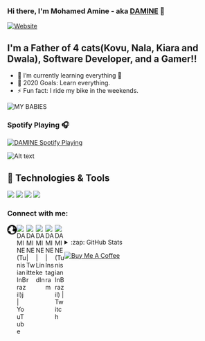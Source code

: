 ### Hi there, I'm Mohamed Amine - aka [DAMINE][website] 👋

[![Website](https://img.shields.io/website?label=damine.tn&style=for-the-badge&url=https://damine.tn)](https://damine.tn)

## I'm a Father of 4 cats(Kovu, Nala, Kiara and Dwala), Software Developer, and a Gamer!!

- 🌱 I’m currently learning everything 🤣
- 🥅 2020 Goals: Learn everything.
- ⚡ Fun fact: I ride my bike in the weekends.

![MY BABIES](/home/damine/daminebenq/imgs/cats_github.jpeg)

### Spotify Playing 🎧

[<img src="https://novatorem-silk-seven.vercel.app/api/spotify" alt="DAMINE Spotify Playing" width="350" />](https://open.spotify.com/user/tl90kbd8txx11xwbdblqu1t1i)

![Alt text](https://spotify-recently-played-readme.vercel.app/api?user=tl90kbd8txx11xwbdblqu1t1i)

## 🔧 Technologies & Tools
![](https://img.shields.io/badge/OS-Linux-informational?style=flat&logo=linux&logoColor=white&color=2bbc8a)
![](https://img.shields.io/badge/Code-JavaScript-informational?style=flat&logo=javascript&logoColor=white&color=2bbc8a)
![](https://img.shields.io/badge/Shell-Bash-informational?style=flat&logo=gnu-bash&logoColor=white&color=2bbc8a)
![](https://img.shields.io/badge/Tools-Docker-informational?style=flat&logo=docker&logoColor=white&color=2bbc8a)

### Connect with me:

[<img align="left" alt="damine.com" width="22px" src="https://raw.githubusercontent.com/iconic/open-iconic/master/svg/globe.svg" />][website]
[<img align="left" alt="DAMINE (TunisianInBrazil)j | YouTube" width="22px" src="https://icons.iconarchive.com/icons/dakirby309/simply-styled/128/YouTube-icon.png" />][youtube]
[<img align="left" alt="DAMINE | Twitter" width="22px" src="https://cdn.jsdelivr.net/npm/simple-icons@v3/icons/twitter.svg" />][twitter]
[<img align="left" alt="DAMINE | LinkedIn" width="22px" src="https://cdn.jsdelivr.net/npm/simple-icons@v3/icons/linkedin.svg" />][linkedin]
[<img align="left" alt="DAMINE | Instagram" width="22px" src="https://cdn.jsdelivr.net/npm/simple-icons@v3/icons/instagram.svg" />][instagram]
[<img align="left" alt="DAMINE (TunisianInBrazil) | Twitch" width="22px" src="https://cdn.jsdelivr.net/npm/simple-icons@v3/icons/twitch.svg" />][twitch]
<br />

<details>
  <summary>:zap: GitHub Stats</summary>

  <a href="https://github.com/daminebenq/daminebenq">
    <img align="center" src="https://github-readme-stats.vercel.app/api/top-langs/?username=daminebenq&title_color=ffffff&text_color=c9cacc&icon_color=2bbc8a&bg_color=1d1f21" />
  </a>
  <a href="https://github.com/daminebenq/daminebenq">
    <img align="center" src="https://github-readme-stats.vercel.app/api?username=daminebenq&show_icons=true&line_height=27&count_private=true&title_color=ffffff&text_color=c9cacc&icon_color=2bbc8a&bg_color=1d1f21" alt="daminebenq's GitHub Stats" />
  </a>

</details>

<a href="https://www.buymeacoffee.com/damine" target="_blank"><img width="150px" height="40px" src="https://cdn.buymeacoffee.com/buttons/v2/default-red.png" alt="Buy Me A Coffee" /></a>

[website]: https://www.damine.tn
[linkedin]: https://linkedin.com/in/damine-bens
[facebook]: https://facebook.com/damine.wtf
[instagram]: https://instagram.com/damine.js
[twitch]: https://twitch.com/tunisianinbrazil
[youtube]: https://youtube.com/tunisianinbrazil
[twitter]: https://twitter.com/daminebenz
